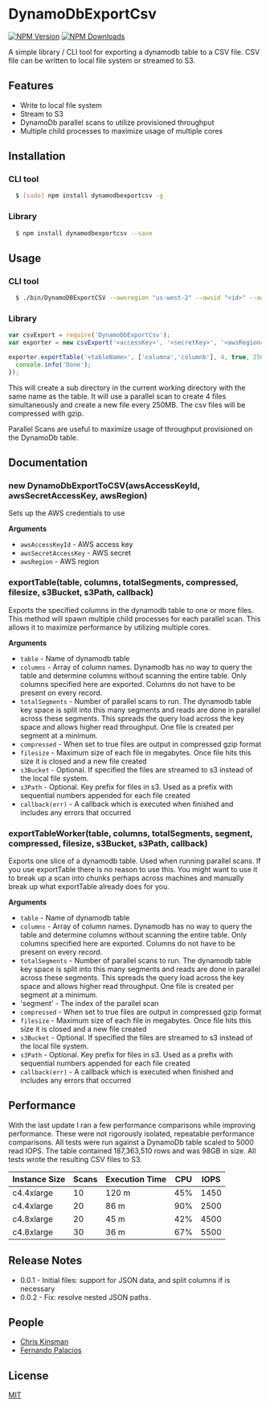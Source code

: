 # DynamoDbExportCsv

  [![NPM Version][npm-image]][npm-url]
  [![NPM Downloads][downloads-image]][downloads-url]

A simple library / CLI tool for exporting a dynamodb table to a CSV file.  CSV file can be written to local file system
or streamed to S3.

## Features
  * Write to local file system
  * Stream to S3
  * DynamoDb parallel scans to utilize provisioned throughput
  * Multiple child processes to maximize usage of multiple cores

## Installation

### CLI tool
``` bash
  $ [sudo] npm install dynamodbexportcsv -g
```

### Library
``` bash
  $ npm install dynamodbexportcsv --save
```

## Usage

### CLI tool
``` bash
  $ ./bin/DynamoDBExportCSV --awsregion "us-west-2" --awsid "<id>" --awssecret "<secret>" --table "<mytable>" --columns "<columna,columnb,columnc>" --gzip
```

### Library
```js
var csvExport = require('DynamoDbExportCsv');
var exporter = new csvExport('<accessKey>', '<secretKey>', '<awsRegion>');

exporter.exportTable('<tableName>', ['columna','columnb'], 4, true, 250, null, null, function(err) {
  console.info('Done');
});

```

This will create a sub directory in the current working directory with the same name as the table. It will use a
parallel scan to create 4 files simultaneously and create a new file every 250MB. The csv files will be compressed with gzip.

Parallel Scans are useful to maximize usage of throughput provisioned on the DynamoDb table.

## Documentation

### new DynamoDbExportToCSV(awsAccessKeyId, awsSecretAccessKey, awsRegion)

Sets up the AWS credentials to use

__Arguments__

* `awsAccessKeyId` - AWS access key
* `awsSecretAccessKey` - AWS secret
* `awsRegion` - AWS region

### exportTable(table, columns, totalSegments, compressed, filesize, s3Bucket, s3Path, callback)

Exports the specified columns in the dynamodb table to one or more files.  This method will spawn
multiple child processes for each parallel scan.  This allows it to maximize performance by
utilizing multiple cores.

__Arguments__

* `table` - Name of dynamodb table
* `columns` - Array of column names.  Dynamodb has no way to query the table and determine columns without scanning
the entire table.  Only columns specified here are exported.  Columns do not have to be present on every
record.
* `totalSegments` - Number of parallel scans to run.  The dynamodb table key space is split into this many segments
and reads are done in parallel across these segments.  This spreads the query load across the key space and allows
higher read throughput. One file is created per segment at a minimum.
* `compressed` - When set to true files are output in compressed gzip format
* `filesize` - Maximum size of each file in megabytes.  Once file hits this size it is closed and a new file
created
* `s3Bucket` - Optional.  If specified the files are streamed to s3 instead of the local file system.
* `s3Path` - Optional. Key prefix for files in s3.  Used as a prefix with sequential numbers
appended for each file created
* `callback(err)` - A callback which is executed when finished and includes any errors that occurred

### exportTableWorker(table, columns, totalSegments, segment, compressed, filesize, s3Bucket, s3Path, callback)

Exports one slice of a dynamodb table.  Used when running parallel scans.  If you use exportTable there
is no reason to use this.  You might want to use it to break up a scan into chunks perhaps across machines
and manually break up what exportTable already does for you.

__Arguments__

* `table` - Name of dynamodb table
* `columns` - Array of column names.  Dynamodb has no way to query the table and determine columns without scanning
the entire table.  Only columns specified here are exported.  Columns do not have to be present on every
record.
* `totalSegments` - Number of parallel scans to run.  The dynamodb table key space is split into this many segments
and reads are done in parallel across these segments.  This spreads the query load across the key space and allows
higher read throughput. One file is created per segment at a minimum.
* 'segment' - The index of the parallel scan
* `compressed` - When set to true files are output in compressed gzip format
* `filesize` - Maximum size of each file in megabytes.  Once file hits this size it is closed and a new file
created
* `s3Bucket` - Optional.  If specified the files are streamed to s3 instead of the local file system.
* `s3Path` - Optional. Key prefix for files in s3.  Used as a prefix with sequential numbers
appended for each file created
* `callback(err)` - A callback which is executed when finished and includes any errors that occurred


## Performance

With the last update I ran a few performance comparisons while improving performance. These were not rigorously
isolated, repeatable performance comparisons.  All tests were run against a DynamoDb table scaled to 5000 read IOPS.
The table contained 187,363,510 rows and was 98GB in size.  All tests wrote the resulting CSV files to S3.

| Instance Size | Scans | Execution Time | CPU | IOPS |
| --- | --- | --- | --- | --- |
| c4.4xlarge | 10 | 120 m | 45% | 1450 |
| c4.4xlarge | 20 | 86 m | 90% | 2500 |
| c4.8xlarge | 20 | 45 m | 42% | 4500 |
| c4.8xlarge | 30 | 36 m | 67% | 5500 |

## Release Notes
* 0.0.1 - Initial files: support for JSON data, and split columns if is necessary
* 0.0.2 - Fix: resolve nested JSON paths.

## People

- [Chris Kinsman](https://github.com/chriskinsman)
- [Fernando Palacios](https://github.com/fernandops26)

## License

  [MIT](LICENSE)

[npm-image]: https://img.shields.io/npm/v/dynacsv.svg?style=flat
[npm-url]: https://npmjs.org/package/dynacsv
[downloads-image]: https://img.shields.io/npm/dm/dynacsv.svg?style=flat
[downloads-url]: https://npmjs.org/package/dynacsv
